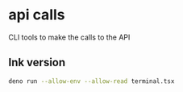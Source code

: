 # api calls

CLI tools to make the calls to the API

## Ink version

```sh
deno run --allow-env --allow-read terminal.tsx
```
